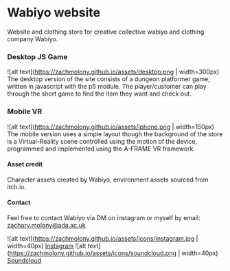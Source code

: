 # Wabiyo website

Website and clothing store for creative collective wabiyo and clothing company Wabiyo. 

### Desktop JS Game

![alt text](https://zachmolony.github.io/assets/desktop.png | width=300px)
The desktop version of the site consists of a dungeon platformer game, written in javascript with the p5 module. The player/customer can play through the short game to find the item they want and check out.

### Mobile VR

![alt text](https://zachmolony.github.io/assets/iphone.png | width=150px)
The mobile version uses a simple layout though the background of the store is a Virtual-Reality scene controlled using the motion of the device, programmed and implemented using the A-FRAME VR framework. 

#### Asset credit

Character assets created by Wabiyo, environment assets sourced from itch.io.

#### Contact

Feel free to contact Wabiyo via DM on instagram or myself by email: zachary.molony@ada.ac.uk

![alt text](https://zachmolony.github.io/assets/icons/instagram.jpg | width=40px)  [Instagram](https://www.instagram.com/wab.iyo/)
![alt text](https://zachmolony.github.io/assets/icons/soundcloud.png | width=40px) [Soundcloud](https://soundcloud.com/wabiyo)
